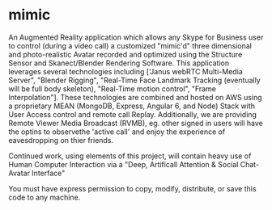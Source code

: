 # mimic
An Augmented Reality application which allows any Skype for Business user to control (during a video call) a customized "mimic'd" three dimensional and photo-realistic Avatar recorded and optimized using the Structure Sensor and Skanect/Blender Rendering Software. This application leverages several technologies including ['Janus webRTC Multi-Media Server", "Blender Rigging", "Real-Time Face Landmark Tracking (eventually will be full body skeleton), "Real-Time motion control",  "Frame Interpolation"]. These technologies are combined and hosted on AWS using a proprietary MEAN (MongoDB, Express, Angular 6, and Node) Stack with User Access control and remote call Replay. Additionally, we are providing Remote Viewer Media Broadcast (RVMB), eg. other signed in users will have the optins to observethe 'active call' and enjoy the experience of eavesdropping on thier friends.

Continued work, using elements of this project, will contain heavy use of Human Computer Interaction via a 
	"Deep, Artificall Attention & Social Chat-Avatar Interface" 

You must have express permission to copy, modify, distribute, or save this code to any machine.

